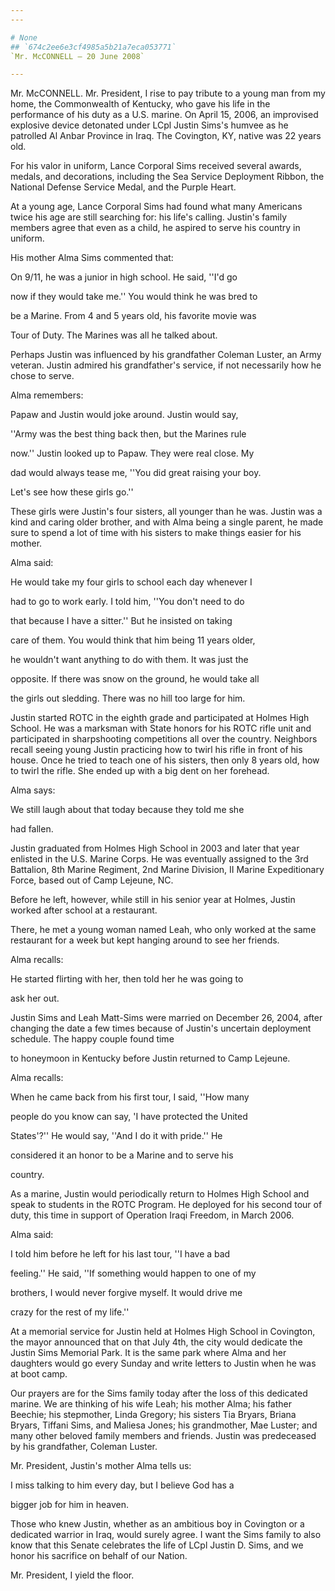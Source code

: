 ```yaml
---
---

# None
## `674c2ee6e3cf4985a5b21a7eca053771`
`Mr. McCONNELL — 20 June 2008`

---
```



Mr. McCONNELL. Mr. President, I rise to pay tribute to a young man 
from my home, the Commonwealth of Kentucky, who gave his life in the 
performance of his duty as a U.S. marine. On April 15, 2006, an 
improvised explosive device detonated under LCpl Justin Sims's humvee 
as he patrolled Al Anbar Province in Iraq. The Covington, KY, native 
was 22 years old.

For his valor in uniform, Lance Corporal Sims received several 
awards, medals, and decorations, including the Sea Service Deployment 
Ribbon, the National Defense Service Medal, and the Purple Heart.

At a young age, Lance Corporal Sims had found what many Americans 
twice his age are still searching for: his life's calling. Justin's 
family members agree that even as a child, he aspired to serve his 
country in uniform.

His mother Alma Sims commented that:




 On 9/11, he was a junior in high school. He said, ''I'd go 


 now if they would take me.'' You would think he was bred to 


 be a Marine. From 4 and 5 years old, his favorite movie was 


 Tour of Duty. The Marines was all he talked about.


Perhaps Justin was influenced by his grandfather Coleman Luster, an 
Army veteran. Justin admired his grandfather's service, if not 
necessarily how he chose to serve.

Alma remembers:




 Papaw and Justin would joke around. Justin would say, 


 ''Army was the best thing back then, but the Marines rule 


 now.'' Justin looked up to Papaw. They were real close. My 


 dad would always tease me, ''You did great raising your boy. 


 Let's see how these girls go.''


These girls were Justin's four sisters, all younger than he was. 
Justin was a kind and caring older brother, and with Alma being a 
single parent, he made sure to spend a lot of time with his sisters to 
make things easier for his mother.

Alma said:




 He would take my four girls to school each day whenever I 


 had to go to work early. I told him, ''You don't need to do 


 that because I have a sitter.'' But he insisted on taking 


 care of them. You would think that him being 11 years older, 


 he wouldn't want anything to do with them. It was just the 


 opposite. If there was snow on the ground, he would take all 


 the girls out sledding. There was no hill too large for him.


Justin started ROTC in the eighth grade and participated at Holmes 
High School. He was a marksman with State honors for his ROTC rifle 
unit and participated in sharpshooting competitions all over the 
country. Neighbors recall seeing young Justin practicing how to twirl 
his rifle in front of his house. Once he tried to teach one of his 
sisters, then only 8 years old, how to twirl the rifle. She ended up 
with a big dent on her forehead.

Alma says:




 We still laugh about that today because they told me she 


 had fallen.


Justin graduated from Holmes High School in 2003 and later that year 
enlisted in the U.S. Marine Corps. He was eventually assigned to the 
3rd Battalion, 8th Marine Regiment, 2nd Marine Division, II Marine 
Expeditionary Force, based out of Camp Lejeune, NC.

Before he left, however, while still in his senior year at Holmes, 
Justin worked after school at a restaurant.

There, he met a young woman named Leah, who only worked at the same 
restaurant for a week but kept hanging around to see her friends.

Alma recalls:




 He started flirting with her, then told her he was going to 


 ask her out.


Justin Sims and Leah Matt-Sims were married on December 26, 2004, 
after changing the date a few times because of Justin's uncertain 
deployment schedule. The happy couple found time


to honeymoon in Kentucky before Justin returned to Camp Lejeune.

Alma recalls:




 When he came back from his first tour, I said, ''How many 


 people do you know can say, 'I have protected the United 


 States'?'' He would say, ''And I do it with pride.'' He 


 considered it an honor to be a Marine and to serve his 


 country.


As a marine, Justin would periodically return to Holmes High School 
and speak to students in the ROTC Program. He deployed for his second 
tour of duty, this time in support of Operation Iraqi Freedom, in March 
2006.

Alma said:




 I told him before he left for his last tour, ''I have a bad 


 feeling.'' He said, ''If something would happen to one of my 


 brothers, I would never forgive myself. It would drive me 


 crazy for the rest of my life.''


At a memorial service for Justin held at Holmes High School in 
Covington, the mayor announced that on that July 4th, the city would 
dedicate the Justin Sims Memorial Park. It is the same park where Alma 
and her daughters would go every Sunday and write letters to Justin 
when he was at boot camp.

Our prayers are for the Sims family today after the loss of this 
dedicated marine. We are thinking of his wife Leah; his mother Alma; 
his father Beechie; his stepmother, Linda Gregory; his sisters Tia 
Bryars, Briana Bryars, Tiffani Sims, and Maliesa Jones; his 
grandmother, Mae Luster; and many other beloved family members and 
friends. Justin was predeceased by his grandfather, Coleman Luster.

Mr. President, Justin's mother Alma tells us:




 I miss talking to him every day, but I believe God has a 


 bigger job for him in heaven.


Those who knew Justin, whether as an ambitious boy in Covington or a 
dedicated warrior in Iraq, would surely agree. I want the Sims family 
to also know that this Senate celebrates the life of LCpl Justin D. 
Sims, and we honor his sacrifice on behalf of our Nation.

Mr. President, I yield the floor.